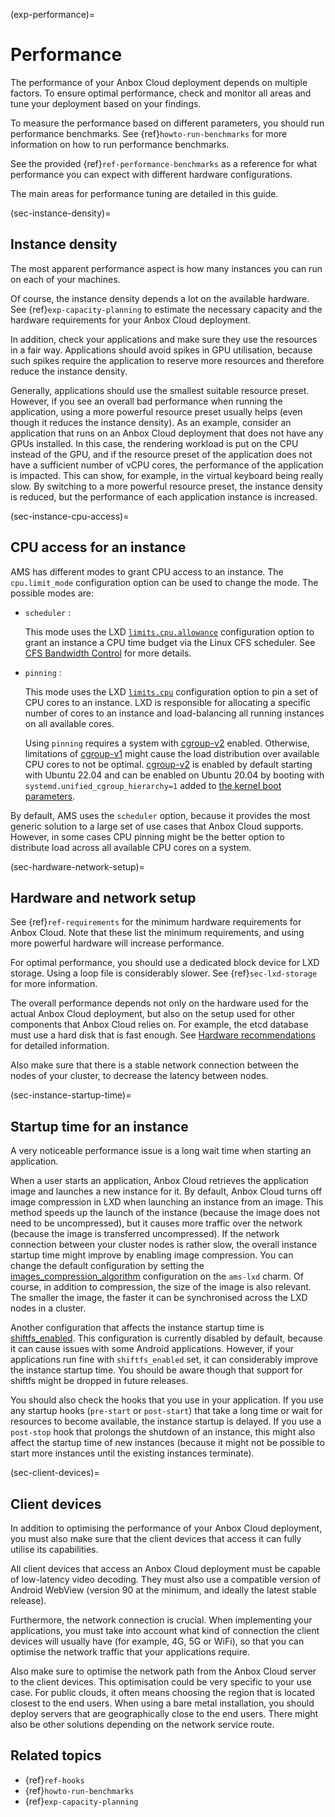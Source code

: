 (exp-performance)=
# Performance

The performance of your Anbox Cloud deployment depends on multiple factors. To ensure optimal performance, check and monitor all areas and tune your deployment based on your findings.

To measure the performance based on different parameters, you should run performance benchmarks. See {ref}`howto-run-benchmarks` for more information on how to run performance benchmarks. 

See the provided {ref}`ref-performance-benchmarks` as a reference for what performance you can expect with different hardware configurations.

The main areas for performance tuning are detailed in this guide.

(sec-instance-density)=
## Instance density

The most apparent performance aspect is how many instances you can run on each of your machines.

Of course, the instance density depends a lot on the available hardware. See {ref}`exp-capacity-planning` to estimate the necessary capacity and the hardware requirements for your Anbox Cloud deployment.

In addition, check your applications and make sure they use the resources in a fair way. Applications should avoid spikes in GPU utilisation, because such spikes require the application to reserve more resources and therefore reduce the instance density.

Generally, applications should use the smallest suitable resource preset. However, if you see an overall bad performance when running the application, using a more powerful resource preset usually helps (even though it reduces the instance density). As an example, consider an application that runs on an Anbox Cloud deployment that does not have any GPUs installed. In this case, the rendering workload is put on the CPU instead of the GPU, and if the resource preset of the application does not have a sufficient number of vCPU cores, the performance of the application is impacted. This can show, for example, in the virtual keyboard being really slow. By switching to a more powerful resource preset, the instance density is reduced, but the performance of each application instance is increased.

(sec-instance-cpu-access)=
## CPU access for an instance

AMS has different modes to grant CPU access to an instance. The `cpu.limit_mode` configuration option can be used to change the mode. The possible modes are:

* `scheduler` :

    This mode uses the LXD [`limits.cpu.allowance`](https://documentation.ubuntu.com/lxd/en/latest/reference/instance_options/#cpu-limits) configuration option to grant an instance a CPU time budget via the Linux CFS scheduler. See [CFS Bandwidth Control](https://www.kernel.org/doc/html/latest/scheduler/sched-bwc.html) for more details.
* `pinning` :

   This mode uses the LXD [`limits.cpu`](https://documentation.ubuntu.com/lxd/en/latest/reference/instance_options/#cpu-limits) configuration option to pin a set of CPU cores to an instance. LXD is responsible for allocating a specific number of cores to an instance and load-balancing all running instances on all available cores.

   Using `pinning` requires a system with [cgroup-v2](https://docs.kernel.org/admin-guide/cgroup-v2.html) enabled. Otherwise, limitations of [cgroup-v1](https://docs.kernel.org/admin-guide/cgroup-v1/index.html) might cause the load distribution over available CPU cores to not be optimal. [cgroup-v2](https://docs.kernel.org/admin-guide/cgroup-v2.html) is enabled by default starting with Ubuntu 22.04 and can be enabled on Ubuntu 20.04 by booting with `systemd.unified_cgroup_hierarchy=1` added to [the kernel boot parameters](https://wiki.ubuntu.com/Kernel/KernelBootParameters).

By default, AMS uses the `scheduler` option, because it provides the most generic solution to a large set of use cases that Anbox Cloud supports. However, in some cases CPU pinning might be the better option to distribute load across all available CPU cores on a system.

(sec-hardware-network-setup)=
## Hardware and network setup

See {ref}`ref-requirements` for the minimum hardware requirements for Anbox Cloud. Note that these list the minimum requirements, and using more powerful hardware will increase performance.

For optimal performance, you should use a dedicated block device for LXD storage. Using a loop file is considerably slower. See {ref}`sec-lxd-storage` for more information.

The overall performance depends not only on the hardware used for the actual Anbox Cloud deployment, but also on the setup used for other components that Anbox Cloud relies on. For example, the etcd database must use a hard disk that is fast enough. See [Hardware recommendations](https://etcd.io/docs/v3.5/op-guide/hardware/) for detailed information.

Also make sure that there is a stable network connection between the nodes of your cluster, to decrease the latency between nodes.

(sec-instance-startup-time)=
## Startup time for an instance

A very noticeable performance issue is a long wait time when starting an application.

When a user starts an application, Anbox Cloud retrieves the application image and launches a new instance for it. By default, Anbox Cloud turns off image compression in LXD when launching an instance from an image. This method speeds up the launch of the instance (because the image does not need to be uncompressed), but it causes more traffic over the network (because the image is transferred uncompressed). If the network connection between your cluster nodes is rather slow, the overall instance startup time might improve by enabling image compression. You can change the default configuration by setting the [images_compression_algorithm](https://charmhub.io/ams-lxd/configure#images_compression_algorithm) configuration on the `ams-lxd` charm. Of course, in addition to compression, the size of the image is also relevant. The smaller the image, the faster it can be synchronised across the LXD nodes in a cluster.

Another configuration that affects the instance startup time is [shiftfs_enabled](https://charmhub.io/ams-lxd/configure#shiftfs_enabled). This configuration is currently disabled by default, because it can cause issues with some Android applications. However, if your applications run fine with `shiftfs_enabled` set, it can considerably improve the instance startup time. You should be aware though that support for shiftfs might be dropped in future releases.

You should also check the hooks that you use in your application. If you use any startup hooks (`pre-start` or `post-start`) that take a long time or wait for resources to become available, the instance startup is delayed. If you use a `post-stop` hook that prolongs the shutdown of an instance, this might also affect the startup time of new instances (because it might not be possible to start more instances until the existing instances terminate).

(sec-client-devices)=
## Client devices

In addition to optimising the performance of your Anbox Cloud deployment, you must also make sure that the client devices that access it can fully utilise its capabilities.

All client devices that access an Anbox Cloud deployment must be capable of low-latency video decoding. They must also use a compatible version of Android WebView (version 90 at the minimum, and ideally the latest stable release).

Furthermore, the network connection is crucial. When implementing your applications, you must take into account what kind of connection the client devices will usually have (for example, 4G, 5G or WiFi), so that you can optimise the network traffic that your applications require.

Also make sure to optimise the network path from the Anbox Cloud server to the client devices. This optimisation could be very specific to your use case. For public clouds, it often means choosing the region that is located closest to the end users. When using a bare metal installation, you should deploy servers that are geographically close to the end users. There might also be other solutions depending on the network service route.

## Related topics
* {ref}`ref-hooks`
* {ref}`howto-run-benchmarks`
* {ref}`exp-capacity-planning`
